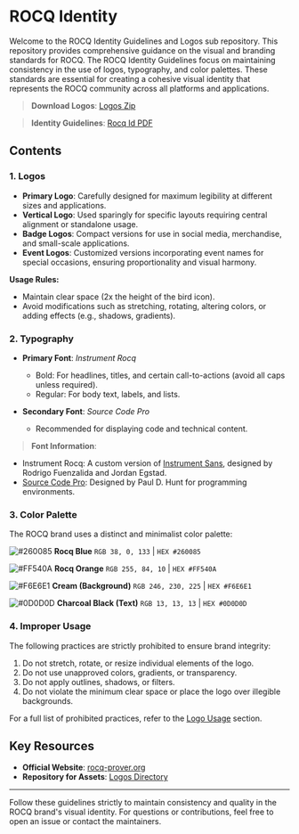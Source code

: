 # ROCQ Identity 

Welcome to the ROCQ Identity Guidelines and Logos sub repository. This repository provides comprehensive guidance on the visual and branding standards for ROCQ. The ROCQ Identity Guidelines focus on maintaining consistency in the use of logos, typography, and color palettes. These standards are essential for creating a cohesive visual identity that represents the ROCQ community across all platforms and applications.

> **Download Logos**: [Logos Zip](https://github.com/coq/rocq-prover.org/raw/refs/heads/main/rocq-id/rocq-logos.zip)

> **Identity Guidelines**: [Rocq Id PDF](https://github.com/coq/rocq-prover.org/raw/refs/heads/main/rocq-id/ROCQ_ID-guidelines.pdf)


## Contents

### 1. **Logos**
- **Primary Logo**: Carefully designed for maximum legibility at different sizes and applications.
- **Vertical Logo**: Used sparingly for specific layouts requiring central alignment or standalone usage.
- **Badge Logos**: Compact versions for use in social media, merchandise, and small-scale applications.
- **Event Logos**: Customized versions incorporating event names for special occasions, ensuring proportionality and visual harmony.

**Usage Rules:**
- Maintain clear space (2x the height of the bird icon).
- Avoid modifications such as stretching, rotating, altering colors, or adding effects (e.g., shadows, gradients).


### 2. **Typography**
- **Primary Font**: *Instrument Rocq*  
  - Bold: For headlines, titles, and certain call-to-actions (avoid all caps unless required).
  - Regular: For body text, labels, and lists.

- **Secondary Font**: *Source Code Pro*  
  - Recommended for displaying code and technical content.

> **Font Information**:  
- Instrument Rocq: A custom version of [Instrument Sans](https://github.com/Instrument/instrument-sans), designed by Rodrigo Fuenzalida and Jordan Egstad.  
- [Source Code Pro](https://github.com/pauldhunt/SourceCodePro): Designed by Paul D. Hunt for programming environments.

### 3. **Color Palette**
The ROCQ brand uses a distinct and minimalist color palette:

![#260085](https://placehold.co/15x15/260085/260085.png) **Rocq Blue** `RGB 38, 0, 133` | `HEX #260085`

![#FF540A](https://placehold.co/15x15/FF540A/FF540A.png) **Rocq Orange** `RGB 255, 84, 10` | `HEX #FF540A`

![#F6E6E1](https://placehold.co/15x15/F6E6E1/F6E6E1.png) **Cream (Background)** `RGB 246, 230, 225` | `HEX #F6E6E1`

![#0D0D0D](https://placehold.co/15x15/0D0D0D/0D0D0D.png) **Charcoal Black (Text)** `RGB 13, 13, 13` | `HEX #0D0D0D`

### 4. **Improper Usage**
The following practices are strictly prohibited to ensure brand integrity:
1. Do not stretch, rotate, or resize individual elements of the logo.
2. Do not use unapproved colors, gradients, or transparency.
3. Do not apply outlines, shadows, or filters.
4. Do not violate the minimum clear space or place the logo over illegible backgrounds.

For a full list of prohibited practices, refer to the [Logo Usage](#logos) section.

## Key Resources
- **Official Website**: [rocq-prover.org](https://rocq-prover.org)
- **Repository for Assets**: [Logos Directory](https://github.com/coq/rocq-prover.org/tree/main/rocq-id)


---

Follow these guidelines strictly to maintain consistency and quality in the ROCQ brand's visual identity. For questions or contributions, feel free to open an issue or contact the maintainers.
